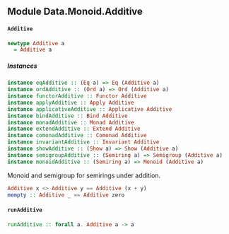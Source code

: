 ## Module Data.Monoid.Additive

#### `Additive`

``` purescript
newtype Additive a
  = Additive a
```

##### Instances
``` purescript
instance eqAdditive :: (Eq a) => Eq (Additive a)
instance ordAdditive :: (Ord a) => Ord (Additive a)
instance functorAdditive :: Functor Additive
instance applyAdditive :: Apply Additive
instance applicativeAdditive :: Applicative Additive
instance bindAdditive :: Bind Additive
instance monadAdditive :: Monad Additive
instance extendAdditive :: Extend Additive
instance comonadAdditive :: Comonad Additive
instance invariantAdditive :: Invariant Additive
instance showAdditive :: (Show a) => Show (Additive a)
instance semigroupAdditive :: (Semiring a) => Semigroup (Additive a)
instance monoidAdditive :: (Semiring a) => Monoid (Additive a)
```

Monoid and semigroup for semirings under addition.

``` purescript
Additive x <> Additive y == Additive (x + y)
mempty :: Additive _ == Additive zero
```

#### `runAdditive`

``` purescript
runAdditive :: forall a. Additive a -> a
```


